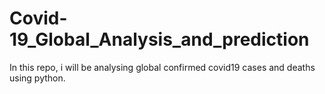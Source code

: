 # Covid-19_Global_Analysis_and_prediction
In this repo, i will be analysing global confirmed covid19 cases and deaths using python.
